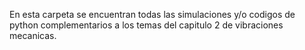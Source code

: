 En esta carpeta se encuentran todas las simulaciones y/o codigos de python complementarios a los temas del capitulo 2 de vibraciones mecanicas.
